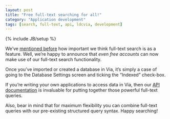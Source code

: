 ```yaml
---
layout: post
title: "Free full-text searching for all!"
category: "Application development"
tags: [search, full-text, api, ldcvia, development]
---
```

{% include JB/setup %}

We’ve [mentioned before](/2015/07/03/full-text-search/) how important we think full-text search is as a feature. Well, we’re happy to announce that _even free accounts_ can now make use of our full-text search functionality.

Once you’ve imported or created a database in Via, it’s simply a case of going to the Database Settings screen and ticking the “Indexed” check-box.

If you’re writing your own applications to access data in Via, then our [API documentation](http://api.ldcvia.com/#search-in-a-collection) is invaluable for putting together those powerful full-text queries.

Also, bear in mind that for maximum flexibility you can combine full-text queries with our pre-existing structured query syntax. Happy searching!
